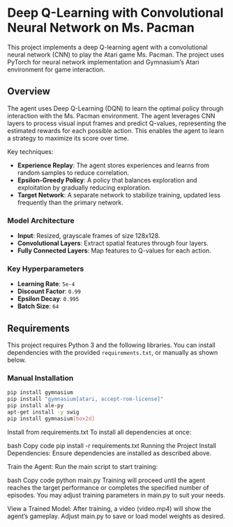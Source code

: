 # Deep Q-Learning with Convolutional Neural Network on Ms. Pacman

This project implements a deep Q-learning agent with a convolutional neural network (CNN) to play the Atari game Ms. Pacman. The project uses PyTorch for neural network implementation and Gymnasium’s Atari environment for game interaction.

## Overview

The agent uses Deep Q-Learning (DQN) to learn the optimal policy through interaction with the Ms. Pacman environment. The agent leverages CNN layers to process visual input frames and predict Q-values, representing the estimated rewards for each possible action. This enables the agent to learn a strategy to maximize its score over time.

Key techniques:
- **Experience Replay**: The agent stores experiences and learns from random samples to reduce correlation.
- **Epsilon-Greedy Policy**: A policy that balances exploration and exploitation by gradually reducing exploration.
- **Target Network**: A separate network to stabilize training, updated less frequently than the primary network.

### Model Architecture

- **Input**: Resized, grayscale frames of size 128x128.
- **Convolutional Layers**: Extract spatial features through four layers.
- **Fully Connected Layers**: Map features to Q-values for each action.

### Key Hyperparameters

- **Learning Rate**: `5e-4`
- **Discount Factor**: `0.99`
- **Epsilon Decay**: `0.995`
- **Batch Size**: `64`

## Requirements

This project requires Python 3 and the following libraries. You can install dependencies with the provided `requirements.txt`, or manually as shown below.

### Manual Installation

```bash
pip install gymnasium
pip install "gymnasium[atari, accept-rom-license]"
pip install ale-py
apt-get install -y swig
pip install gymnasium[box2d]
```

Install from requirements.txt
To install all dependencies at once:

bash
Copy code
pip install -r requirements.txt
Running the Project
Install Dependencies: Ensure dependencies are installed as described above.

Train the Agent: Run the main script to start training:

bash
Copy code
python main.py
Training will proceed until the agent reaches the target performance or completes the specified number of episodes. You may adjust training parameters in main.py to suit your needs.

View a Trained Model: After training, a video (video.mp4) will show the agent’s gameplay. Adjust main.py to save or load model weights as desired.